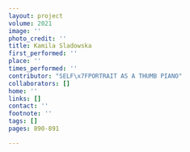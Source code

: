 ```yaml
---
layout: project
volume: 2021
image: ''
photo_credit: ''
title: Kamila Sladowska
first_performed: ''
place: ''
times_performed: ''
contributor: "SELF\x7FPORTRAIT AS A THUMB PIANO"
collaborators: []
home: ''
links: []
contact: ''
footnote: ''
tags: []
pages: 890-891

---
```




